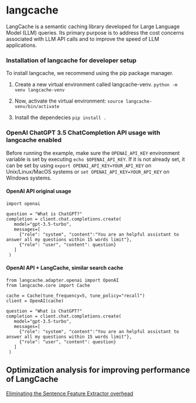 # langcache
LangCache is a semantic caching library developed for Large Language Model (LLM) queries. Its primary purpose is to address the cost concerns associated with LLM API calls and to improve the speed of LLM applications. 

### Installation of langcache for developer setup
To install langcache, we recommend using the pip package manager.

1. Create a new virtual environment called langcache-venv.
```python -m venv langcache-venv```

2. Now, activate the virtual environment:
```source langcache-venv/bin/activate```

3. Install the dependecies
```pip install .```

### OpenAI ChatGPT 3.5 ChatCompletion API usage with langcache enabled

Before running the example, make sure the `OPENAI_API_KEY` environment variable is set by executing `echo $OPENAI_API_KEY`.
If it is not already set, it can be set by using `export OPENAI_API_KEY=YOUR_API_KEY` on Unix/Linux/MacOS systems or `set OPENAI_API_KEY=YOUR_API_KEY` on Windows systems.

#### OpenAI API original usage
```
import openai

question = "What is ChatGPT?"
completion = client.chat.completions.create(
   model="gpt-3.5-turbo",
   messages=[
     {"role": "system", "content":"You are an helpful assistant to answer all my questions within 15 words limit"},
     {"role": "user", "content": question}
   ]
 )
```
#### OpenAI API + LangCache, similar search cache
```
from langcache.adapter.openai import OpenAI
from langcache.core import Cache

cache = Cache(tune_frequency=5, tune_policy="recall")
client = OpenAI(cache)

question = "What is ChatGPT?"
completion = client.chat.completions.create(
   model="gpt-3.5-turbo",
   messages=[
     {"role": "system", "content":"You are an helpful assistant to answer all my questions within 15 words limit"},
     {"role": "user", "content": question}
   ]
 )
```

## Optimization analysis for improving performance of LangCache
[Eliminating the Sentence Feature Extractor overhead](https://github.com/swetavooda/langcache/blob/openai-integ/embedding-optimisation.ipynb)
